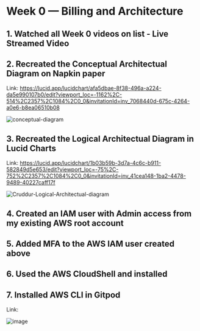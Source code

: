 # Week 0 — Billing and Architecture

## 1. Watched all Week 0 videos on list - Live Streamed Video

## 2. Recreated the Conceptual Architectual Diagram on Napkin paper

   Link: https://lucid.app/lucidchart/afa5dbae-8f38-496a-a224-da5e990107b0/edit?viewport_loc=-1162%2C-514%2C2357%2C1084%2C0_0&invitationId=inv_7068440d-675c-4264-a0e6-b8ea06510b08
   
  ![conceptual-diagram]()

## 3. Recreated the Logical Architectual Diagram in Lucid Charts

  Link: https://lucid.app/lucidchart/1b03b59b-3d7a-4c6c-b911-582849d5e653/edit?viewport_loc=-75%2C-752%2C2357%2C1084%2C0_0&invitationId=inv_41cea148-1ba2-4478-9489-40227caff17f

  ![Cruddur-Logical-Architectual-diagram]()


## 4. Created an IAM user with Admin access from my existing AWS root account

## 5. Added MFA to the AWS IAM user created above 

## 6. Used the AWS CloudShell and installed 

## 7. Installed AWS CLI in Gitpod

  Link: 
  
  ![image]()

